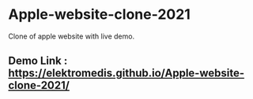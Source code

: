 # Apple-website-clone-2021
Clone of apple website with live demo.


## Demo Link : https://elektromedis.github.io/Apple-website-clone-2021/
